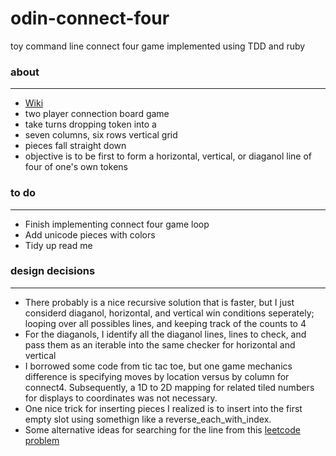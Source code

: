 # odin-connect-four
toy command line connect four game implemented using TDD and ruby

### about
---
* [Wiki](https://en.wikipedia.org/wiki/Connect_Four)
* two player connection board game
* take turns dropping token into a
* seven columns, six rows vertical grid
* pieces fall straight down
* objective is to be first to form a horizontal, vertical, or diaganol line of four of one's own tokens

### to do 
---
* Finish implementing connect four game loop
* Add unicode pieces with colors
* Tidy up read me

### design decisions
---
* There probably is a nice recursive solution that is faster, but I just considerd diaganol, horizontal, and vertical win conditions seperately; looping over all possibles lines, and keeping track of the counts to 4
* For the diaganols, I identify all the diaganol lines, lines to check, and pass them as an iterable into the same checker for horizontal and vertical
* I borrowed some code from tic tac toe, but one game mechanics difference is specifying moves by location versus by column for connect4. Subsequently, a 1D to 2D mapping for related tiled numbers for displays to coordinates was not necessary. 
* One nice trick for inserting pieces I realized is to insert into the first empty slot using somethign like a reverse_each_with_index.  
* Some alternative ideas for searching for the line from this [leetcode problem](https://leetcode.com/problems/longest-line-of-consecutive-one-in-matrix/solution/)